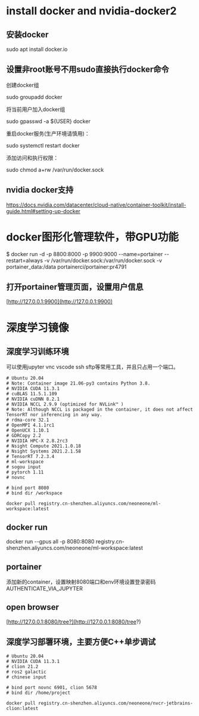 # install docker and nvidia-docker2

## 安装docker

sudo apt install docker.io

## 设置非root账号不用sudo直接执行docker命令

创建docker组

sudo groupadd docker

将当前用户加入docker组

sudo gpasswd -a ${USER} docker

重启docker服务(生产环境请慎用)：

sudo systemctl restart docker

添加访问和执行权限：

sudo chmod a+rw /var/run/docker.sock

## nvidia docker支持

https://docs.nvidia.com/datacenter/cloud-native/container-toolkit/install-guide.html#setting-up-docker

# docker图形化管理软件，带GPU功能

$ docker run -d -p 8800:8000 -p 9900:9000 --name=portainer --restart=always -v /var/run/docker.sock:/var/run/docker.sock -v portainer_data:/data portainerci/portainer:pr4791

## 打开portainer管理页面，设置用户信息

[http://127.0.0.1:9900](http://127.0.0.1:9900)

# 深度学习镜像

## 深度学习训练环境

可以使用jupyter vnc vscode ssh sftp等常用工具，并且只占用一个端口。

```
# Ubuntu 20.04
# Note: Container image 21.06-py3 contains Python 3.8.
# NVIDIA CUDA 11.3.1
# cuBLAS 11.5.1.109
# NVIDIA cuDNN 8.2.1
# NVIDIA NCCL 2.9.9 (optimized for NVLink™ )
# Note: Although NCCL is packaged in the container, it does not affect TensorRT nor inferencing in any way.
# rdma-core 32.1
# OpenMPI 4.1.1rc1
# OpenUCX 1.10.1
# GDRCopy 2.2
# NVIDIA HPC-X 2.8.2rc3
# Nsight Compute 2021.1.0.18
# Nsight Systems 2021.2.1.58
# TensorRT 7.2.3.4
# ml-workspace
# sogou input
# pytorch 1.11
# novnc

# bind port 8080
# bind dir /workspace

docker pull registry.cn-shenzhen.aliyuncs.com/neoneone/ml-workspace:latest 
```
## docker run 

docker run --gpus all -p 8080:8080 registry.cn-shenzhen.aliyuncs.com/neoneone/ml-workspace:latest 

## portainer

添加新的container，设置映射8080端口和env环境设置登录密码AUTHENTICATE_VIA_JUPYTER

## open browser

[http://127.0.0.1:8080/tree?](http://127.0.0.1:8080/tree?)


## 深度学习部署环境，主要方便C++单步调试
```
# Ubuntu 20.04
# NVIDIA CUDA 11.3.1
# clion 21.2
# ros2 galactic
# chinese input

# bind port novnc 6901, clion 5678
# bind dir /home/project

docker pull registry.cn-shenzhen.aliyuncs.com/neoneone/nvcr-jetbrains-clion:latest 
```



